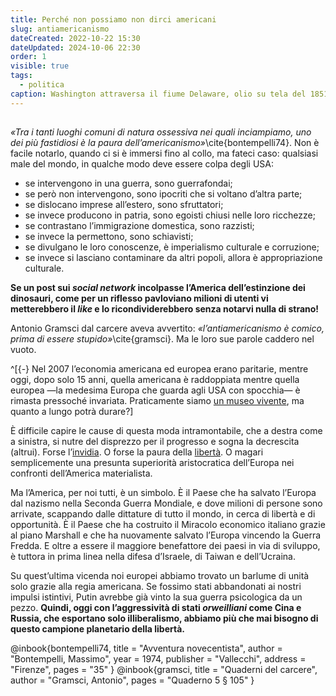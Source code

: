 ```yaml
---
title: Perché non possiamo non dirci americani
slug: antiamericanismo
dateCreated: 2022-10-22 15:30
dateUpdated: 2024-10-06 22:30
order: 1
visible: true
tags:
  - politica
caption: Washington attraversa il fiume Delaware, olio su tela del 1851, opera di Emanuel Leutze
---
```


##

_«Tra i tanti luoghi comuni di natura ossessiva nei quali inciampiamo, uno dei più fastidiosi è la paura dell’americanismo»_\cite{bontempelli74}. Non è facile notarlo, quando ci si è immersi fino al collo, ma fateci caso: qualsiasi male del mondo, in qualche modo deve essere colpa degli USA:

- se intervengono in una guerra, sono guerrafondai;
- se però non intervengono, sono ipocriti che si voltano d’altra parte;
- se dislocano imprese all’estero, sono sfruttatori;
- se invece producono in patria, sono egoisti chiusi nelle loro ricchezze;
- se contrastano l’immigrazione domestica, sono razzisti;
- se invece la permettono, sono schiavisti;
- se divulgano le loro conoscenze, è imperialismo culturale e corruzione;
- se invece si lasciano contaminare da altri popoli, allora è appropriazione culturale.

**Se un post sui _social network_ incolpasse l’America dell’estinzione dei dinosauri, come per un riflesso pavloviano milioni di utenti vi metterebbero il _like_ e lo ricondividerebbero senza notarvi nulla di strano!**

Antonio Gramsci dal carcere aveva avvertito: *«l’antiamericanismo è comico, prima di essere stupido»*\cite{gramsci}. Ma le loro sue parole caddero nel vuoto.

^[{-} Nel 2007 l’economia americana ed europea erano paritarie, mentre oggi, dopo solo 15 anni, quella americana è raddoppiata mentre quella europea —la medesima Europa che guarda agli USA con spocchia— è rimasta pressoché invariata. Praticamente siamo [un museo vivente](/notes/regolamentazione/), ma quanto a lungo potrà durare?]

È difficile capire le cause di questa moda intramontabile, che a destra come a sinistra, si nutre del disprezzo per il progresso e sogna la decrescita (altrui). Forse l’[invidia](/notes/gratitudine/). O forse la paura della [libertà](/notes/libero/). O magari semplicemente una presunta superiorità aristocratica dell’Europa nei confronti dell’America materialista.

Ma l’America, per noi tutti, è un simbolo. È il Paese che ha salvato l’Europa dal nazismo nella Seconda Guerra Mondiale, e dove milioni di persone sono arrivate, scappando dalle dittature di tutto il mondo, in cerca di libertà e di opportunità. È il Paese che ha costruito il Miracolo economico italiano grazie al piano Marshall e che ha nuovamente salvato l’Europa vincendo la Guerra Fredda. E oltre a essere il maggiore benefattore dei paesi in via di sviluppo, è tuttora in prima linea nella difesa d’Israele, di Taiwan e dell’Ucraina.

Su quest’ultima vicenda noi europei abbiamo trovato un barlume di unità solo grazie alla regia americana. Se fossimo stati abbandonati ai nostri impulsi istintivi, Putin avrebbe già vinto la sua guerra psicologica da un pezzo. **Quindi, oggi con l’aggressività di stati _orweilliani_ come Cina e Russia, che esportano solo illiberalismo, abbiamo più che mai bisogno di questo campione planetario della libertà.**

<bibliography>
@inbook{bontempelli74,
  title     = "Avventura novecentista",
  author    = "Bontempelli, Massimo",
  year      = 1974,
  publisher = "Vallecchi",
  address   = "Firenze",
  pages     = "35"
}
@inbook{gramsci,
  title     = "Quaderni del carcere",
  author    = "Gramsci, Antonio",
  pages     = "Quaderno 5 § 105"
}
<bibliography>
